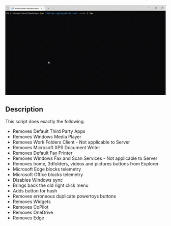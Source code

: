 ![Alt Text](https://github.com/caglaryalcin/caglaryalcin/blob/main/del-ms.gif)

## Description
This script does exactly the following.

- Removes Default Third Party Apps
- Removes Windows Media Player
- Removes Work Folders Client - Not applicable to Server
- Removes Microsoft XPS Document Writer
- Removes Default Fax Printer
- Removes Windows Fax and Scan Services - Not applicable to Server
- Removes home, 3dfolders, videos and pictures buttons from Explorer
- Microsoft Edge blocks telemetry
- Microsoft Office blocks telemetry
- Disables Windows sync
- Brings back the old right click menu
 - Adds button for hash
 - Removes erroneous duplicate powertoys buttons
- Removes Widgets
- Removes CoPilot
- Removes OneDrive
- Removes Edge
